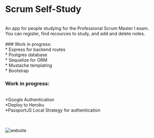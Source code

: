  # Scrum Self-Study
<br>
An app for people studying for the Professional Scrum Master I exam.
<br>
You can register, find recources to study, and add and delete notes.
<br>
<br>
### Work in progress:
<br>
* Express for backend routes
<br>
* Postgres database
<br>
* Sequelize for ORM
<br>
* Mustache templating
<br>
* Bootstrap


### Work in progress:
<br>
*Google Authentication
<br>
*Deploy to Heroku
<br>
*PassportJS Local Strategy for authentication
<br>
<br>
<br>

![website](https://i.imgur.com/giVE1CF.png)
